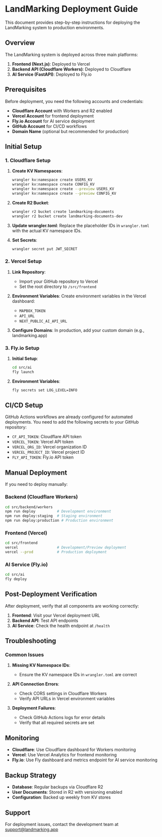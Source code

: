 # LandMarking Deployment Guide

This document provides step-by-step instructions for deploying the LandMarking system to production environments.

## Overview

The LandMarking system is deployed across three main platforms:

1. **Frontend (Next.js)**: Deployed to Vercel
2. **Backend API (Cloudflare Workers)**: Deployed to Cloudflare
3. **AI Service (FastAPI)**: Deployed to Fly.io

## Prerequisites

Before deployment, you need the following accounts and credentials:

- **Cloudflare Account** with Workers and R2 enabled
- **Vercel Account** for frontend deployment
- **Fly.io Account** for AI service deployment
- **GitHub Account** for CI/CD workflows
- **Domain Name** (optional but recommended for production)

## Initial Setup

### 1. Cloudflare Setup

1. **Create KV Namespaces**:
   ```bash
   wrangler kv:namespace create USERS_KV
   wrangler kv:namespace create CONFIG_KV
   wrangler kv:namespace create --preview USERS_KV
   wrangler kv:namespace create --preview CONFIG_KV
   ```

2. **Create R2 Bucket**:
   ```bash
   wrangler r2 bucket create landmarking-documents
   wrangler r2 bucket create landmarking-documents-dev
   ```

3. **Update wrangler.toml**:
   Replace the placeholder IDs in `wrangler.toml` with the actual KV namespace IDs.

4. **Set Secrets**:
   ```bash
   wrangler secret put JWT_SECRET
   ```

### 2. Vercel Setup

1. **Link Repository**:
   - Import your GitHub repository to Vercel
   - Set the root directory to `/src/frontend`

2. **Environment Variables**:
   Create environment variables in the Vercel dashboard:
   - `MAPBOX_TOKEN`
   - `API_URL`
   - `NEXT_PUBLIC_AI_API_URL`

3. **Configure Domains**:
   In production, add your custom domain (e.g., landmarking.app)

### 3. Fly.io Setup

1. **Initial Setup**:
   ```bash
   cd src/ai
   fly launch
   ```

2. **Environment Variables**:
   ```bash
   fly secrets set LOG_LEVEL=INFO
   ```

## CI/CD Setup

GitHub Actions workflows are already configured for automated deployments. You need to add the following secrets to your GitHub repository:

- `CF_API_TOKEN`: Cloudflare API token
- `VERCEL_TOKEN`: Vercel API token
- `VERCEL_ORG_ID`: Vercel organization ID
- `VERCEL_PROJECT_ID`: Vercel project ID
- `FLY_API_TOKEN`: Fly.io API token

## Manual Deployment

If you need to deploy manually:

### Backend (Cloudflare Workers)

```bash
cd src/backend/workers
npm run deploy          # Development environment
npm run deploy:staging  # Staging environment
npm run deploy:production # Production environment
```

### Frontend (Vercel)

```bash
cd src/frontend
vercel                  # Development/Preview deployment
vercel --prod           # Production deployment
```

### AI Service (Fly.io)

```bash
cd src/ai
fly deploy
```

## Post-Deployment Verification

After deployment, verify that all components are working correctly:

1. **Frontend**: Visit your Vercel deployment URL
2. **Backend API**: Test API endpoints
3. **AI Service**: Check the health endpoint at `/health`

## Troubleshooting

### Common Issues

1. **Missing KV Namespace IDs**:
   - Ensure the KV namespace IDs in `wrangler.toml` are correct

2. **API Connection Errors**:
   - Check CORS settings in Cloudflare Workers
   - Verify API URLs in Vercel environment variables

3. **Deployment Failures**:
   - Check GitHub Actions logs for error details
   - Verify that all required secrets are set

## Monitoring

- **Cloudflare**: Use Cloudflare dashboard for Workers monitoring
- **Vercel**: Use Vercel Analytics for frontend monitoring
- **Fly.io**: Use Fly dashboard and metrics endpoint for AI service monitoring

## Backup Strategy

- **Database**: Regular backups via Cloudflare R2
- **User Documents**: Stored in R2 with versioning enabled
- **Configuration**: Backed up weekly from KV stores

## Support

For deployment issues, contact the development team at support@landmarking.app